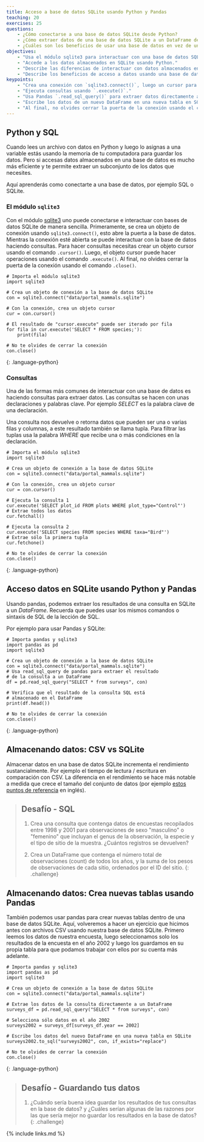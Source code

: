 ```yaml
---
title: Acceso a base de datos SQLite usando Python y Pandas
teaching: 20
exercises: 25
questions:
    - ¿Cómo conectarse a una base de datos SQLite desde Python?
    - ¿Cómo extraer datos de una base de datos SQLite a un DataFrame de Python?
    - ¿Cuáles son los beneficios de usar una base de datos en vez de un archivo CSV?
objectives:
    - "Usa el módulo sqlite3 para interactuar con una base de datos SQL."
    - "Accede a los datos almacenados en SQLite usando Python."
    - "Describe las diferencias de interactuar con datos almacenados en un archivo CSV y datos almacenados en SQLite."
    - "Describe los beneficios de acceso a datos usando una base de datos en comparación con un archivo CSV."
keypoints:
    - "Crea una conexión con `sqlite3.connect()`, luego un cursor para consultas con `.cursor()`."  
    - "Ejecuta consultas usando `.execute()`."
    - "Usa Pandas `.read_sql_query()` para extraer datos directamente a un DataFrame."   
    - "Escribe los datos de un nuevo DataFrame en una nueva tabla en SQLite usando `.to_sql()`."
    - "Al final, no olvides cerrar la puerta de la conexión usando el comando `.close()`."
---
```


## Python y SQL

Cuando lees un archivo con datos en Python y luego lo asignas a una variable estás usando la memoria de tu computadora para guardar los datos. Pero si accesas datos almacenados en una base de datos es mucho más eficiente y te permite extraer un subconjunto de los datos que necesites.

Aquí aprenderás como conectarte a una base de datos, por ejemplo SQL o SQLite.

### El módulo `sqlite3`

Con el módulo [sqlite3] uno puede conectarse e interactuar con bases de datos SQLite de manera sencilla. Primeramente, se crea un objeto de conexión usando `sqlite3.connect()`, esto abre la puerta a la base de datos. Mientras la conexión esté abierta se puede interactuar con la base de datos haciendo consultas. Para hacer consultas necesitas crear un objeto cursor usando el comando `.cursor()`. Luego, el objeto cursor puede hacer operaciones usando el comando `.execute()`. Al final, no olvides cerrar la puerta de la conexión usando el comando `.close()`.

[sqlite3]: https://docs.python.org/3/library/sqlite3.html

~~~
# Importa el módulo sqlite3
import sqlite3

# Crea un objeto de conexión a la base de datos SQLite
con = sqlite3.connect("data/portal_mammals.sqlite")

# Con la conexión, crea un objeto cursor
cur = con.cursor()

# El resultado de "cursor.execute" puede ser iterado por fila
for fila in cur.execute('SELECT * FROM species;'):
    print(fila)

# No te olvides de cerrar la conexión
con.close()
~~~
{: .language-python}

### Consultas

Una de las formas más comunes de interactuar con una base de datos es haciendo consultas para extraer datos. Las consultas se hacen con unas declaraciones y palabras clave. Por ejemplo *SELECT* es la palabra clave de una declaración.

Una consulta nos devuelve o retorna datos que pueden ser una o varias filas y columnas, a este resultado también se llama tupla. Para filtrar las tuplas usa la palabra *WHERE* que recibe una o más condiciones en la declaración.

~~~
# Importa el módulo sqlite3
import sqlite3

# Crea un objeto de conexión a la base de datos SQLite
con = sqlite3.connect("data/portal_mammals.sqlite")

# Con la conexión, crea un objeto cursor
cur = con.cursor()

# Ejecuta la consulta 1
cur.execute('SELECT plot_id FROM plots WHERE plot_type="Control"')
# Extrae todos los datos
cur.fetchall()

# Ejecuta la consulta 2
cur.execute('SELECT species FROM species WHERE taxa="Bird"')
# Extrae sólo la primera tupla
cur.fetchone()

# No te olvides de cerrar la conexión
con.close()
~~~
{: .language-python}

##  Acceso datos en SQLite usando Python y Pandas

Usando pandas, podemos extraer los resultados de una consulta en SQLite a un *DataFrame*. Recuerda que puedes usar los mismos comandos o sintaxis de SQL de la lección de SQL.

Por ejemplo para usar Pandas y SQLite:

~~~
# Importa pandas y sqlite3
import pandas as pd
import sqlite3

# Crea un objeto de conexión a la base de datos SQLite
con = sqlite3.connect("data/portal_mammals.sqlite")
# Usa read_sql_query de pandas para extraer el resultado
# de la consulta a un DataFrame
df = pd.read_sql_query("SELECT * from surveys", con)

# Verifica que el resultado de la consulta SQL está
# almacenado en el DataFrame
print(df.head())

# No te olvides de cerrar la conexión
con.close()
~~~
{: .language-python}

## Almacenando datos: CSV vs SQLite

Almacenar datos en una base de datos SQLite incrementa el rendimiento sustancialmente. Por ejemplo el tiempo de lectura / escritura en comparación con CSV. La diferencia en el rendimiento se hace más notable a medida que crece el tamaño del conjunto de datos (por ejemplo [estos puntos de referencia] en inglés).

[estos puntos de referencia]: http://sebastianraschka.com/Articles/2013_sqlite_database.html#results-and-conclusions


> ## Desafío - SQL
>
> 1. Crea una consulta que contenga datos de encuestas recopilados
> entre 1998 y 2001 para observaciones de sexo "masculino" o "femenino"
> que incluyan el genus de la observación, la especie y el tipo de sitio
> de la muestra. ¿Cuántos registros se devuelven?
>
> 2. Crea un DataFrame que contenga el número total de observaciones
> (count) de todos los años, y la suma de los pesos de observaciones
> de cada sitio, ordenados por el ID del sitio.
{: .challenge}

## Almacenando datos: Crea nuevas tablas usando Pandas

También podemos usar pandas para crear nuevas tablas dentro de una base de datos SQLite. Aquí, volveremos a hacer un ejercicio que hicimos antes con archivos CSV usando nuestra base de datos SQLite. Primero leemos los datos de nuestra encuesta, luego seleccionamos solo los resultados de la encuesta en el año 2002 y luego los guardamos en su propia tabla para que podamos trabajar con ellos por su cuenta más adelante.

~~~
# Importa pandas y sqlite3
import pandas as pd
import sqlite3

# Crea un objeto de conexión a la base de datos SQLite
con = sqlite3.connect("data/portal_mammals.sqlite")

# Extrae los datos de la consulta directamente a un DataFrame
surveys_df = pd.read_sql_query("SELECT * from surveys", con)

# Selecciona sólo datos en el año 2002
surveys2002 = surveys_df[surveys_df.year == 2002]

# Escribe los datos del nuevo DataFrame en una nueva tabla en SQLite
surveys2002.to_sql("surveys2002", con, if_exists="replace")

# No te olvides de cerrar la conexión
con.close()
~~~
{: .language-python}

> ## Desafío - Guardando tus datos
>
> 1. ¿Cuándo sería buena idea guardar los resultados de tus consultas en
> la base de datos? y ¿Cuáles serían algunas de las razones por las que
> sería mejor no guardar los resultados en la base de datos?
{: .challenge}

{% include links.md %}
